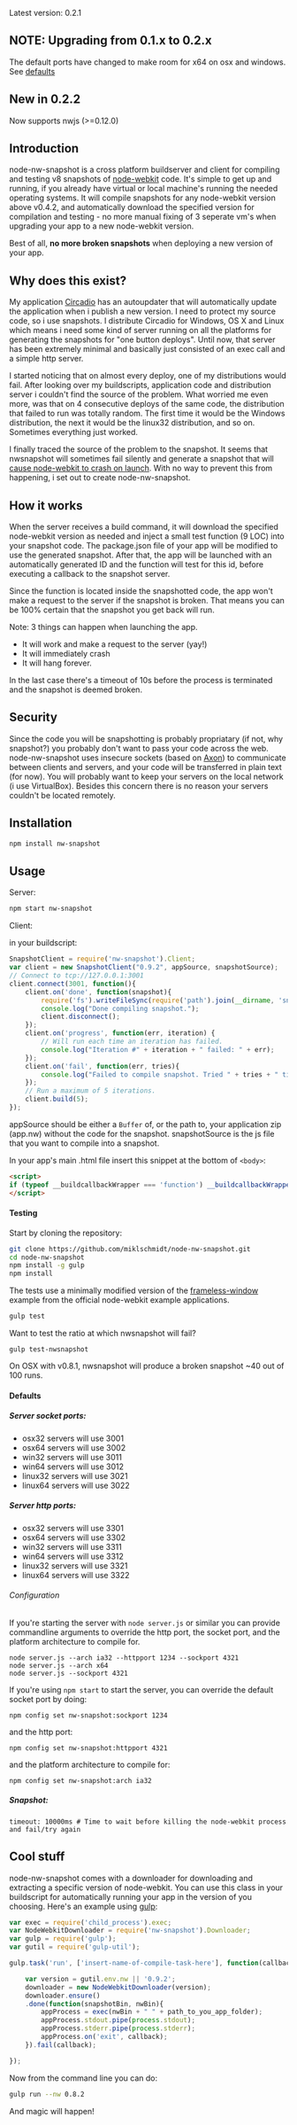 Latest version: 0.2.1

## NOTE: Upgrading from 0.1.x to 0.2.x
The default ports have changed to make room for x64 on osx and windows. See [defaults](#defaults)

## New in 0.2.2
Now supports nwjs (>=0.12.0)

## Introduction

node-nw-snapshot is a cross platform buildserver and client for compiling and testing v8 snapshots of [node-webkit](github.com/rogerwang/node-webkit) code. It's simple to get up and running, if you already have virtual or local machine's running the needed operating systems. It will compile snapshots for any node-webkit version above v0.4.2, and automatically download the specified version for compilation and testing - no more manual fixing of 3 seperate vm's when upgrading your app to a new node-webkit version. 

Best of all, **no more broken snapshots** when deploying a new version of your app.

## Why does this exist?

My application [Circadio](https://getcircadio.com/) has an autoupdater that will automatically update the application when i publish a new version. I need to protect my source code, so i use snapshots. I distribute Circadio for Windows, OS X and Linux which means i need some kind of server running on all the platforms for generating the snapshots for "one button deploys". Until now, that server has been extremely minimal and basically just consisted of an exec call and a simple http server. 

I started noticing that on almost every deploy, one of my distributions would fail. After looking over my buildscripts, application code and distribution server i couldn't find the source of the problem. What worried me even more, was that on 4 consecutive deploys of the same code, the distribution that failed to run was totally random. The first time it would be the Windows distribution, the next it would be the linux32 distribution, and so on. Sometimes everything just worked. 

I finally traced the source of the problem to the snapshot. It seems that nwsnapshot will sometimes fail silently and generate a snapshot that will [cause node-webkit to crash on launch](https://github.com/rogerwang/node-webkit/issues/1295). With no way to prevent this from happening, i set out to create node-nw-snapshot.

## How it works

When the server receives a build command, it will download the specified node-webkit version as needed and inject a small test function (9 LOC) into your snapshot code. The package.json file of your app will be modified to use the generated snapshot. After that, the app will be launched with an automatically generated ID and the function will test for this id, before executing a callback to the snapshot server.

Since the function is located inside the snapshotted code, the app won't make a request to the server if the snapshot is broken. That means you can be 100% certain that the snapshot you get back will run.

Note: 3 things can happen when launching the app.

* It will work and make a request to the server (yay!)
* It will immediately crash
* It will hang forever.

In the last case there's a timeout of 10s before the process is terminated and the snapshot is deemed broken.

## Security

Since the code you will be snapshotting is probably propriatary (if not, why snapshot?) you probably don't want to pass your code across the web. node-nw-snapshot uses insecure sockets (based on [Axon](github.com/visionmedia/axon)) to communicate between clients and servers, and your code will be transferred in plain text (for now). You will probably want to keep your servers on the local network (i use VirtualBox). Besides this concern there is no reason your servers couldn't be located remotely.

## Installation

```bash
npm install nw-snapshot
```

## Usage

Server:

```bash
npm start nw-snapshot
```

Client:

in your buildscript:
```js
SnapshotClient = require('nw-snapshot').Client;
var client = new SnapshotClient("0.9.2", appSource, snapshotSource);
// Connect to tcp://127.0.0.1:3001
client.connect(3001, function(){
	client.on('done', function(snapshot){
		require('fs').writeFileSync(require('path').join(__dirname, 'snapshot.bin'), snapshot);
		console.log("Done compiling snapshot.");
		client.disconnect();
	});
	client.on('progress', function(err, iteration) {
		// Will run each time an iteration has failed.
		console.log("Iteration #" + iteration + " failed: " + err);
	});
	client.on('fail', function(err, tries){
		console.log("Failed to compile snapshot. Tried " + tries + " times.");
	});
	// Run a maximum of 5 iterations.
	client.build(5);
});

```
appSource should be either a `Buffer` of, or the path to, your application zip (app.nw) without the code for the snapshot.
snapshotSource is the js file that you want to compile into a snapshot.

In your app's main .html file insert this snippet at the bottom of `<body>`:
```html
<script>
if (typeof __buildcallbackWrapper === 'function') __buildcallbackWrapper();
</script>
```

#### Testing

Start by cloning the repository:
```bash
git clone https://github.com/miklschmidt/node-nw-snapshot.git
cd node-nw-snapshot
npm install -g gulp
npm install
```

The tests use a minimally modified version of the [frameless-window](https://github.com/zcbenz/nw-sample-apps/tree/master/frameless-window) example from the official node-webkit example applications. 

```bash
gulp test
```

Want to test the ratio at which nwsnapshot will fail?
```
gulp test-nwsnapshot
```

On OSX with v0.8.1, nwsnapshot will produce a broken snapshot ~40 out of 100 runs.

#### <a name="defaults"></a> Defaults

##### Server socket ports:

* osx32 servers will use 3001
* osx64 servers will use 3002
* win32 servers will use 3011
* win64 servers will use 3012
* linux32 servers will use 3021
* linux64 servers will use 3022

##### Server http ports:

* osx32 servers will use 3301
* osx64 servers will use 3302
* win32 servers will use 3311
* win64 servers will use 3312
* linux32 servers will use 3321
* linux64 servers will use 3322

###### Configuration

If you're starting the server with `node server.js` or similar you can provide commandline arguments to override the http port, the socket port, and the platform architecture to compile for.
```
node server.js --arch ia32 --httpport 1234 --sockport 4321
node server.js --arch x64
node server.js --sockport 4321
```

If you're using `npm start` to start the server, you can override the default socket port by doing:
```
npm config set nw-snapshot:sockport 1234
```
and the http port:
```
npm config set nw-snapshot:httpport 4321
```
and the platform architecture to compile for:
```
npm config set nw-snapshot:arch ia32
```

##### Snapshot:
```
timeout: 10000ms # Time to wait before killing the node-webkit process and fail/try again
```

## Cool stuff

node-nw-snapshot comes with a downloader for downloading and extracting a specific version of node-webkit. You can use this class in your buildscript for automatically running your app in the version of you choosing. Here's an example using [gulp](https://github.com/gulpjs/gulp):

```javascript
var exec = require('child_process').exec;
var NodeWebkitDownloader = require('nw-snapshot').Downloader;
var gulp = require('gulp');
var gutil = require('gulp-util');

gulp.task('run', ['insert-name-of-compile-task-here'], function(callback){

	var version = gutil.env.nw || '0.9.2';
	downloader = new NodeWebkitDownloader(version);
	downloader.ensure()
	.done(function(snapshotBin, nwBin){
		appProcess = exec(nwBin + " " + path_to_you_app_folder);
		appProcess.stdout.pipe(process.stdout);
		appProcess.stderr.pipe(process.stderr);
		appProcess.on('exit', callback);
	}).fail(callback);

});
```

Now from the command line you can do:

```bash
gulp run --nw 0.8.2
```

And magic will happen!
